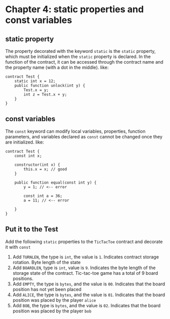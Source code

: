 # Chapter 4: static properties and const variables

## static property

The property decorated with the keyword `static` is the `static` property, which must be initialized when the `static` property is declared. In the function of the contract, it can be accessed through the contract name and the property name (with a dot in the middle). like:


```solidity
contract Test {
    static int x = 12;
    public function unlock(int y) {
        Test.x = y;
        int z = Test.x + y;
    }
}
```

## const variables

The `const` keyword can modify local variables, properties, function parameters, and variables declared as `const` cannot be changed once they are initialized. like:

```solidity
contract Test {
    const int x;

    constructor(int x) {
        this.x = x; // good
    }

    public function equal(const int y) {
        y = 1; // <-- error

        const int a = 36;
        a = 11; // <-- error

    }
}
```

## Put it to the Test

Add the following `static` properties to the `TicTacToe` contract and decorate it with `const`

1. Add `TURNLEN`, the type is `int`, the value is `1`. Indicates contract storage rotation. Byte length of the state
2. Add `BOARDLEN`, type is `int`, value is `9`. Indicates the byte length of the storage state of the contract. Tic-tac-toe game has a total of 9 board positions.
3. Add `EMPTY`, the type is `bytes`, and the value is `00`. Indicates that the board position has not yet been placed
4. Add `ALICE`, the type is `bytes`, and the value is `01`. Indicates that the board position was placed by the player `alice`
5. Add `BOB`, the type is `bytes`, and the value is `02`. Indicates that the board position was placed by the player `bob`
